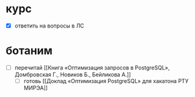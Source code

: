 # курс
- [x] ответить на вопросы в ЛС
# ботаним
- [ ] перечитай [[Книга «Оптимизация запросов в PostgreSQL», Домбровская Г., Новиков Б., Бейликова А.]]
	- [ ] готовь [[Доклад «Оптимизация PostgreSQL» для хакатона РТУ МИРЭА]]
